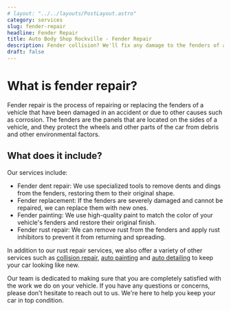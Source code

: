 ```yaml
---
# layout: "../../layouts/PostLayout.astro"
category: services
slug: fender-repair
headline: Fender Repair
title: Auto Body Shop Rockville - Fender Repair
description: Fender collision? We'll fix any damage to the fenders of a vehicle.
draft: false
---
```


# What is fender repair?

Fender repair is the process of repairing or replacing the fenders of a vehicle that have been damaged in an accident or due to other causes such as corrosion. The fenders are the panels that are located on the sides of a vehicle, and they protect the wheels and other parts of the car from debris and other environmental factors.

## What does it include?

Our services include:

- Fender dent repair: We use specialized tools to remove dents and dings from the fenders, restoring them to their original shape.
- Fender replacement: If the fenders are severely damaged and cannot be repaired, we can replace them with new ones.
- Fender painting: We use high-quality paint to match the color of your vehicle's fenders and restore their original finish.
- Fender rust repair: We can remove rust from the fenders and apply rust inhibitors to prevent it from returning and spreading.

In addition to our rust repair services, we also offer a variety of other services such as [collision repair](./collision-repair), [auto painting](./paint-repair) and [auto detailing](./auto-detailing) to keep your car looking like new.

Our team is dedicated to making sure that you are completely satisfied with the work we do on your vehicle. If you have any questions or concerns, please don't hesitate to reach out to us. We're here to help you keep your car in top condition.
